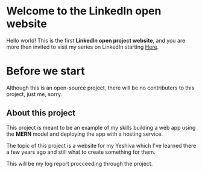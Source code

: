 # Welcome to the LinkedIn open website
Hello world! This is the first **LinkedIn open project website**, and you are more then invited to visit my series on LinkedIn starting [Here](https://www.linkedin.com/feed/update/urn:li:activity:7018139907361509377/).

# Before we start

Although this is an open-source project, there will be no contributers to this project, just me, sorry.

## About this project

This project is meant to be an example of my skills building a web app using the **MERN** model and deploying the app with a hosting service.

The topic of this project is a website for my Yeshiva which I've learned there a few years ago and still what to create something for them.

This will be my log report procceeding through the project.

